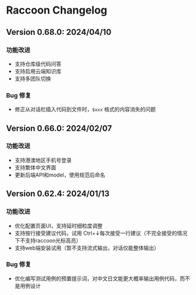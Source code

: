 # Raccoon Changelog

## Version 0.68.0: 2024/04/10

### 功能改进

* 支持仓库级代码问答
* 支持启用云端知识库
* 支持多团队切换

### Bug 修复

* 修正从对话栏插入代码到文件时，`$xxx` 格式的内容消失的问题

## Version 0.66.0: 2024/02/07

### 功能改进

* 支持港澳地区手机号登录
* 支持繁体中文界面
* 更新后端API和model，使用规范后命名

## Version 0.62.4: 2024/01/13

### 功能改进

* 优化配置页面UI，支持延时细粒度调整
* 支持按行接受建议代码，试用 Ctrl+↓每次接受一行建议（不完全接受的情况下不支持raccoon光标高亮）
* 支持web端安装试用（暂不支持流式输出，对话仅能整体输出）

### Bug 修复

* 优化编写测试用例的预置提示词，对中文日文能更大概率输出用例代码，而不是用例设计
